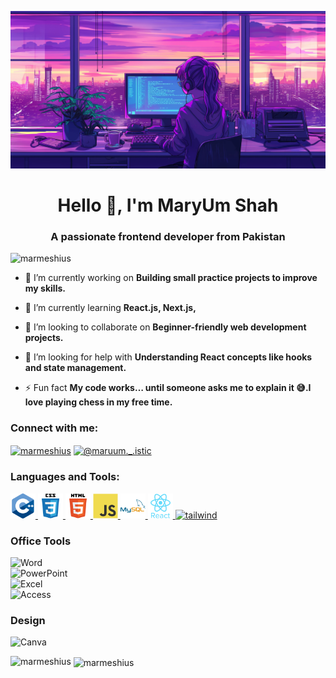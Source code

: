 <p align="center">
  <img src="https://github.com/marmeshius/marmeshius/raw/main/girl.webp" alt="Maryam's Banner" />
</p>
<h1 align="center">Hello 👋, I'm MaryUm Shah</h1>
<h3 align="center">A passionate frontend developer from Pakistan</h3>

<p align="left"> <img src="https://komarev.com/ghpvc/?username=marmeshius&label=Profile%20views&color=0e75b6&style=flat" alt="marmeshius" /> </p>

- 🔭 I’m currently working on **Building small practice projects to improve my skills.**

- 🌱 I’m currently learning **React.js, Next.js,**

- 👯 I’m looking to collaborate on **Beginner-friendly web development projects.**

- 🤝 I’m looking for help with **Understanding React concepts like hooks and state management.**

- ⚡ Fun fact **My code works… until someone asks me to explain it 😅.I love playing chess in my free time.**

<h3 align="left">Connect with me:</h3>
<p align="left">
<a href="https://fb.com/marmeshius" target="blank"><img align="center" src="https://raw.githubusercontent.com/rahuldkjain/github-profile-readme-generator/master/src/images/icons/Social/facebook.svg" alt="marmeshius" height="30" width="40" /></a>
<a href="https://instagram.com/@maruum.-.istic" target="blank"><img align="center" src="https://raw.githubusercontent.com/rahuldkjain/github-profile-readme-generator/master/src/images/icons/Social/instagram.svg" alt="@maruum._.istic" height="30" width="40" /></a>
</p>

<h3 align="left">Languages and Tools:</h3>
<p align="left"> <a href="https://www.w3schools.com/cpp/" target="_blank" rel="noreferrer"> <img src="https://raw.githubusercontent.com/devicons/devicon/master/icons/cplusplus/cplusplus-original.svg" alt="cplusplus" width="40" height="40"/> </a> <a href="https://www.w3schools.com/css/" target="_blank" rel="noreferrer"> <img src="https://raw.githubusercontent.com/devicons/devicon/master/icons/css3/css3-original-wordmark.svg" alt="css3" width="40" height="40"/> </a> <a href="https://www.w3.org/html/" target="_blank" rel="noreferrer"> <img src="https://raw.githubusercontent.com/devicons/devicon/master/icons/html5/html5-original-wordmark.svg" alt="html5" width="40" height="40"/> </a> <a href="https://developer.mozilla.org/en-US/docs/Web/JavaScript" target="_blank" rel="noreferrer"> <img src="https://raw.githubusercontent.com/devicons/devicon/master/icons/javascript/javascript-original.svg" alt="javascript" width="40" height="40"/> </a> <a href="https://www.mysql.com/" target="_blank" rel="noreferrer"> <img src="https://raw.githubusercontent.com/devicons/devicon/master/icons/mysql/mysql-original-wordmark.svg" alt="mysql" width="40" height="40"/> </a> <a href="https://reactjs.org/" target="_blank" rel="noreferrer"> <img src="https://raw.githubusercontent.com/devicons/devicon/master/icons/react/react-original-wordmark.svg" alt="react" width="40" height="40"/> </a> <a href="https://tailwindcss.com/" target="_blank" rel="noreferrer"> <img src="https://www.vectorlogo.zone/logos/tailwindcss/tailwindcss-icon.svg" alt="tailwind" width="40" height="40"/> </a> </p>

### Office Tools  

![Word](https://img.shields.io/badge/MS%20Word-2B579A?style=for-the-badge&logo=microsoft-word&logoColor=white)  
![PowerPoint](https://img.shields.io/badge/MS%20PowerPoint-B7472A?style=for-the-badge&logo=microsoft-powerpoint&logoColor=white)  
![Excel](https://img.shields.io/badge/MS%20Excel-217346?style=for-the-badge&logo=microsoft-excel&logoColor=white)  
![Access](https://img.shields.io/badge/MS%20Access-A4373A?style=for-the-badge&logo=microsoft-access&logoColor=white)  

###  Design
![Canva](https://img.shields.io/badge/Canva-%2300C4CC.svg?style=for-the-badge&logo=Canva&logoColor=white)



<p><img align="left" src="https://github-readme-stats.vercel.app/api/top-langs?username=marmeshius&show_icons=true&locale=en&layout=compact" alt="marmeshius" /></p>

<p>&nbsp;<img align="center" src="https://github-readme-stats.vercel.app/api?username=marmeshius&show_icons=true&locale=en" alt="marmeshius" /></p>


